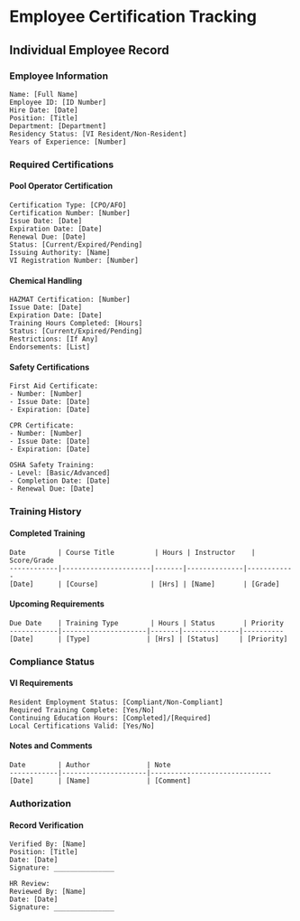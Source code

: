 # Employee Certification Tracking

## Individual Employee Record

### Employee Information
```
Name: [Full Name]
Employee ID: [ID Number]
Hire Date: [Date]
Position: [Title]
Department: [Department]
Residency Status: [VI Resident/Non-Resident]
Years of Experience: [Number]
```

### Required Certifications

#### Pool Operator Certification
```
Certification Type: [CPO/AFO]
Certification Number: [Number]
Issue Date: [Date]
Expiration Date: [Date]
Renewal Due: [Date]
Status: [Current/Expired/Pending]
Issuing Authority: [Name]
VI Registration Number: [Number]
```

#### Chemical Handling
```
HAZMAT Certification: [Number]
Issue Date: [Date]
Expiration Date: [Date]
Training Hours Completed: [Hours]
Status: [Current/Expired/Pending]
Restrictions: [If Any]
Endorsements: [List]
```

#### Safety Certifications
```
First Aid Certificate:
- Number: [Number]
- Issue Date: [Date]
- Expiration: [Date]

CPR Certificate:
- Number: [Number]
- Issue Date: [Date]
- Expiration: [Date]

OSHA Safety Training:
- Level: [Basic/Advanced]
- Completion Date: [Date]
- Renewal Due: [Date]
```

### Training History

#### Completed Training
```
Date        | Course Title          | Hours | Instructor    | Score/Grade
------------|----------------------|-------|--------------|------------
[Date]      | [Course]             | [Hrs] | [Name]       | [Grade]
```

#### Upcoming Requirements
```
Due Date    | Training Type        | Hours | Status       | Priority
------------|---------------------|-------|--------------|----------
[Date]      | [Type]              | [Hrs] | [Status]     | [Priority]
```

### Compliance Status

#### VI Requirements
```
Resident Employment Status: [Compliant/Non-Compliant]
Required Training Complete: [Yes/No]
Continuing Education Hours: [Completed]/[Required]
Local Certifications Valid: [Yes/No]
```

#### Notes and Comments
```
Date        | Author              | Note
------------|---------------------|------------------------------
[Date]      | [Name]              | [Comment]
```

### Authorization

#### Record Verification
```
Verified By: [Name]
Position: [Title]
Date: [Date]
Signature: _______________

HR Review:
Reviewed By: [Name]
Date: [Date]
Signature: _______________
```